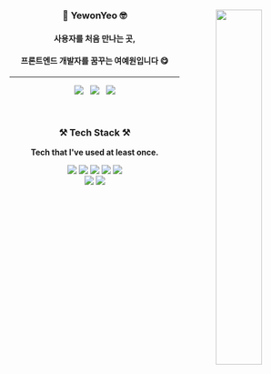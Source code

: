 <div align="center">
<div>
<img title_color="000000" align="right" width="40%" src="https://github-readme-stats.vercel.app/api/top-langs/?username=YewonYeo&layout=compact&title_color=c95975"/> 

<h3>🌷 YewonYeo 🤓</h3>
<h4>사용자를 처음 만나는 곳,</h4>
<h4>프론트엔드 개발자를 꿈꾸는 여예원입니다 😋</h4>
<hr/>
<!-- 뱃지 
<a href="[1. 연결하고싶은 사이트 url]" target="_blank"><img src="https://img.shields.io/badge/[2. 등록하려는 이름]-[3. #을 뺀 나머지 색깔코드]?style=flat-square&logo=[4. 로고명(아이콘명)]&logoColor=white"/></a> -->  
<p>
 <a href="https://blog.naver.com/tbwmwjstk" target="_blank"><img src="https://img.shields.io/badge/Blog-03C75A?style=flat&logo=Naver&logoColor=white"/></a>
 &nbsp;
 <a href="https://yeeeh.tistory.com/" target="_blank"><img src="https://img.shields.io/badge/Tistory-9999FF?style=flat&logoColor=white"/></a>
  &nbsp;
 <img src="http://mazassumnida.wtf/api/mini/generate_badge?boj=yeeeh">
 </p>
 </div>


<br/>
<h3><b>⚒ Tech Stack ⚒</b></h3>
<p><b>Tech that I've used at least once.</b></h4></p>
<!--기술스택-->
<!--사이트주소: https://simpleicons.org/-->
<!--샘플: <img src="https://img.shields.io/badge/뱃지에표시할이름-색상?style=for-the-badge&logo=로고이름&logoColor=white"> -->

<img src="https://img.shields.io/badge/java-007396?style=for-the-badge&logo=java&logoColor=white">
<img src="https://img.shields.io/badge/HTML5-E34F26?style=for-the-badge&logo=HTML5&logoColor=white"> 
<img src="https://img.shields.io/badge/CSS3-1572B6?style=for-the-badge&logo=CSS3&logoColor=white">
<img src="https://img.shields.io/badge/JavaScript-F7DF1E?style=for-the-badge&logo=JavaScript&logoColor=white">
<img src="https://img.shields.io/badge/TypeScript-3178C6?style=for-the-badge&logo=TypeScript&logoColor=white">
<br/>
<img src="https://img.shields.io/badge/Vue.js-4FC08D?style=for-the-badge&logo=Vue.js&logoColor=white">
<img src="https://img.shields.io/badge/React-61DAFB?style=for-the-badge&logo=React&logoColor=white">

 

</div>
</div>
